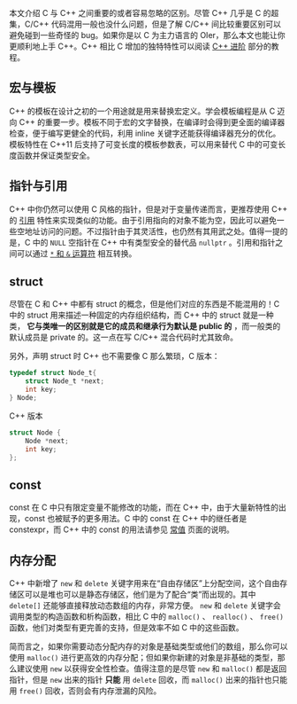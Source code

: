 本文介绍 C 与 C++ 之间重要的或者容易忽略的区别。尽管 C++ 几乎是 C 的超集，C/C++ 代码混用一般也没什么问题，但是了解 C/C++ 间比较重要区别可以避免碰到一些奇怪的 bug。如果你是以 C 为主力语言的 OIer，那么本文也能让你更顺利地上手 C++。C++ 相比 C 增加的独特特性可以阅读 [C++ 进阶](./class.md) 部分的教程。

## 宏与模板

C++ 的模板在设计之初的一个用途就是用来替换宏定义。学会模板编程是从 C 迈向 C++ 的重要一步。模板不同于宏的文字替换，在编译时会得到更全面的编译器检查，便于编写更健全的代码，利用 inline 关键字还能获得编译器充分的优化。模板特性在 C++11 后支持了可变长度的模板参数表，可以用来替代 C 中的可变长度函数并保证类型安全。

## 指针与引用

C++ 中你仍然可以使用 C 风格的指针，但是对于变量传递而言，更推荐使用 C++ 的 [引用](./reference.md) 特性来实现类似的功能。由于引用指向的对象不能为空，因此可以避免一些空地址访问的问题。不过指针由于其灵活性，也仍然有其用武之处。值得一提的是，C 中的 `NULL` 空指针在 C++ 中有类型安全的替代品 `nullptr` 。引用和指针之间可以通过 [ `*` 和 `&` 运算符](./op.md) 相互转换。

## struct

尽管在 C 和 C++ 中都有 struct 的概念，但是他们对应的东西是不能混用的！C 中的 struct 用来描述一种固定的内存组织结构，而 C++ 中的 struct 就是一种类， **它与类唯一的区别就是它的成员和继承行为默认是 public 的** ，而一般类的默认成员是 private 的。这一点在写 C/C++ 混合代码时尤其致命。

另外，声明 struct 时 C++ 也不需要像 C 那么繁琐，C 版本：

```c
typedef struct Node_t{
    struct Node_t *next;
    int key;
} Node;
```

C++ 版本

```cpp
struct Node {
    Node *next;
    int key;
};
```

## const

const 在 C 中只有限定变量不能修改的功能，而在 C++ 中，由于大量新特性的出现，const 也被赋予的更多用法。C 中的 const 在 C++ 中的继任者是 constexpr，而 C++ 中的 const 的用法请参见 [常值](./const.md) 页面的说明。

## 内存分配

C++ 中新增了 `new` 和 `delete` 关键字用来在“自由存储区”上分配空间，这个自由存储区可以是堆也可以是静态存储区，他们是为了配合“类”而出现的。其中 `delete[]` 还能够直接释放动态数组的内存，非常方便。 `new` 和 `delete` 关键字会调用类型的构造函数和析构函数，相比 C 中的 `malloc()` 、 `realloc()` 、 `free()` 函数，他们对类型有更完善的支持，但是效率不如 C 中的这些函数。

简而言之，如果你需要动态分配内存的对象是基础类型或他们的数组，那么你可以使用 `malloc()` 进行更高效的内存分配；但如果你新建的对象是非基础的类型，那么建议使用 `new` 以获得安全性检查。值得注意的是尽管 `new` 和 `malloc()` 都是返回指针，但是 `new` 出来的指针 **只能** 用 `delete` 回收，而 `malloc()` 出来的指针也只能用 `free()` 回收，否则会有内存泄漏的风险。
